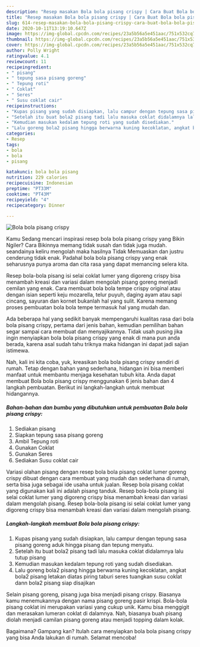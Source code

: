 ```yaml
---
description: "Resep masakan Bola bola pisang crispy | Cara Buat Bola bola pisang crispy Yang Enak Dan Lezat"
title: "Resep masakan Bola bola pisang crispy | Cara Buat Bola bola pisang crispy Yang Enak Dan Lezat"
slug: 614-resep-masakan-bola-bola-pisang-crispy-cara-buat-bola-bola-pisang-crispy-yang-enak-dan-lezat
date: 2020-10-11T13:19:10.647Z
image: https://img-global.cpcdn.com/recipes/23a5b56a5e451aac/751x532cq70/bola-bola-pisang-crispy-foto-resep-utama.jpg
thumbnail: https://img-global.cpcdn.com/recipes/23a5b56a5e451aac/751x532cq70/bola-bola-pisang-crispy-foto-resep-utama.jpg
cover: https://img-global.cpcdn.com/recipes/23a5b56a5e451aac/751x532cq70/bola-bola-pisang-crispy-foto-resep-utama.jpg
author: Polly Wright
ratingvalue: 4.1
reviewcount: 11
recipeingredient:
- " pisang"
- " tepung sasa pisang goreng"
- " Tepung roti"
- " Coklat"
- " Seres"
- " Susu coklat cair"
recipeinstructions:
- "Kupas pisang yang sudah disiapkan, lalu campur dengan tepung sasa pisang goreng aduk hingga pisang dan tepung menyatu."
- "Setelah itu buat bola2 pisang tadi lalu masuka coklat didalamnya lalu tutup pisang"
- "Kemudian masukan kedalam tepung roti yang sudah disediakan."
- "Lalu goreng bola2 pisang hingga berwarna kuning kecoklatan, angkat bola2 pisang letakan diatas piring taburi seres tuangkan susu coklat dann bola2 pisang siap disajikan"
categories:
- Resep
tags:
- bola
- bola
- pisang

katakunci: bola bola pisang 
nutrition: 229 calories
recipecuisine: Indonesian
preptime: "PT33M"
cooktime: "PT43M"
recipeyield: "4"
recipecategory: Dinner

---
```



![Bola bola pisang crispy](https://img-global.cpcdn.com/recipes/23a5b56a5e451aac/751x532cq70/bola-bola-pisang-crispy-foto-resep-utama.jpg)

Kamu Sedang mencari inspirasi resep bola bola pisang crispy yang Bikin Ngiler? Cara Bikinnya memang tidak susah dan tidak juga mudah. seandainya keliru mengolah maka hasilnya Tidak Memuaskan dan justru cenderung tidak enak. Padahal bola bola pisang crispy yang enak seharusnya punya aroma dan cita rasa yang dapat memancing selera kita.

Resep bola-bola pisang isi selai coklat lumer yang digoreng crispy bisa menambah kreasi dan variasi dalam mengolah pisang goreng menjadi cemilan yang enak. Cara membuat bola bola tempe crispy original atau dengan isian seperti keju mozarella, telur puyuh, daging ayam atau sapi cincang, sayuran dan kornet bukanlah hal yang sulit. Karena memang proses pembuatan bola bola tempe termasuk hal yang mudah dan.

Ada beberapa hal yang sedikit banyak mempengaruhi kualitas rasa dari bola bola pisang crispy, pertama dari jenis bahan, kemudian pemilihan bahan segar sampai cara membuat dan menyajikannya. Tidak usah pusing jika ingin menyiapkan bola bola pisang crispy yang enak di mana pun anda berada, karena asal sudah tahu triknya maka hidangan ini dapat jadi sajian istimewa.


Nah, kali ini kita coba, yuk, kreasikan bola bola pisang crispy sendiri di rumah. Tetap dengan bahan yang sederhana, hidangan ini bisa memberi manfaat untuk membantu menjaga kesehatan tubuh kita. Anda dapat membuat Bola bola pisang crispy menggunakan 6 jenis bahan dan 4 langkah pembuatan. Berikut ini langkah-langkah untuk membuat hidangannya.

<!--inarticleads1-->

##### Bahan-bahan dan bumbu yang dibutuhkan untuk pembuatan Bola bola pisang crispy:

1. Sediakan  pisang
1. Siapkan  tepung sasa pisang goreng
1. Ambil  Tepung roti
1. Gunakan  Coklat
1. Gunakan  Seres
1. Sediakan  Susu coklat cair


Variasi olahan pisang dengan resep bola bola pisang coklat lumer goreng crispy dibuat dengan cara membuat yang mudah dan sederhana di rumah, serta bisa juga sebagai ide usaha untuk jualan. Resep bola pisang coklat yang digunakan kali ini adalah pisang tanduk. Resep bola-bola pisang isi selai coklat lumer yang digoreng crispy bisa menambah kreasi dan variasi dalam mengolah pisang. Resep bola-bola pisang isi selai coklat lumer yang digoreng crispy bisa menambah kreasi dan variasi dalam mengolah pisang. 

<!--inarticleads2-->

##### Langkah-langkah membuat Bola bola pisang crispy:

1. Kupas pisang yang sudah disiapkan, lalu campur dengan tepung sasa pisang goreng aduk hingga pisang dan tepung menyatu.
1. Setelah itu buat bola2 pisang tadi lalu masuka coklat didalamnya lalu tutup pisang
1. Kemudian masukan kedalam tepung roti yang sudah disediakan.
1. Lalu goreng bola2 pisang hingga berwarna kuning kecoklatan, angkat bola2 pisang letakan diatas piring taburi seres tuangkan susu coklat dann bola2 pisang siap disajikan


Selain pisang goreng, pisang juga bisa menjadi pisang crispy. Biasanya kamu menemukannya dengan nama pisang goreng pasir krispi. Bola-bola pisang coklat ini merupakan variasi yang cukup unik. Kamu bisa menggigit dan merasakan lumeran coklat di dalamnya. Nah, biasanya buah pisang diolah menjadi camilan pisang goreng atau menjadi topping dalam kolak. 

Bagaimana? Gampang kan? Itulah cara menyiapkan bola bola pisang crispy yang bisa Anda lakukan di rumah. Selamat mencoba!
